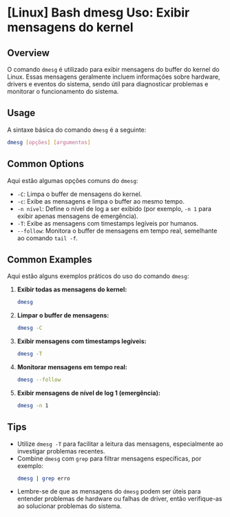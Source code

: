 # [Linux] Bash dmesg Uso: Exibir mensagens do kernel

## Overview
O comando `dmesg` é utilizado para exibir mensagens do buffer do kernel do Linux. Essas mensagens geralmente incluem informações sobre hardware, drivers e eventos do sistema, sendo útil para diagnosticar problemas e monitorar o funcionamento do sistema.

## Usage
A sintaxe básica do comando `dmesg` é a seguinte:

```bash
dmesg [opções] [argumentos]
```

## Common Options
Aqui estão algumas opções comuns do `dmesg`:

- `-C`: Limpa o buffer de mensagens do kernel.
- `-c`: Exibe as mensagens e limpa o buffer ao mesmo tempo.
- `-n nível`: Define o nível de log a ser exibido (por exemplo, `-n 1` para exibir apenas mensagens de emergência).
- `-T`: Exibe as mensagens com timestamps legíveis por humanos.
- `--follow`: Monitora o buffer de mensagens em tempo real, semelhante ao comando `tail -f`.

## Common Examples
Aqui estão alguns exemplos práticos do uso do comando `dmesg`:

1. **Exibir todas as mensagens do kernel:**
   ```bash
   dmesg
   ```

2. **Limpar o buffer de mensagens:**
   ```bash
   dmesg -C
   ```

3. **Exibir mensagens com timestamps legíveis:**
   ```bash
   dmesg -T
   ```

4. **Monitorar mensagens em tempo real:**
   ```bash
   dmesg --follow
   ```

5. **Exibir mensagens de nível de log 1 (emergência):**
   ```bash
   dmesg -n 1
   ```

## Tips
- Utilize `dmesg -T` para facilitar a leitura das mensagens, especialmente ao investigar problemas recentes.
- Combine `dmesg` com `grep` para filtrar mensagens específicas, por exemplo:
  ```bash
  dmesg | grep erro
  ```
- Lembre-se de que as mensagens do `dmesg` podem ser úteis para entender problemas de hardware ou falhas de driver, então verifique-as ao solucionar problemas do sistema.